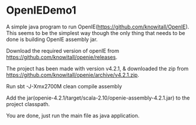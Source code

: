 # OpenIEDemo1

A simple java program to run OpenIE(https://github.com/knowitall/OpenIE). This seems to be the simplest way though the only thing that needs to be done is building OpenIE assembly jar. 

Download the required version of openIE from https://github.com/knowitall/openie/releases. 

The project has been made with version v4.2.1, & downloaded the zip from https://github.com/knowitall/openie/archive/v4.2.1.zip.

Run sbt -J-Xmx2700M clean compile assembly

Add the jar(openie-4.2.1/target/scala-2.10/openie-assembly-4.2.1.jar) to the project classpath.

You are done, just run the main file as java application.

